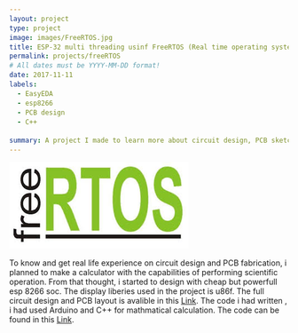 ```yaml
---
layout: project
type: project
image: images/FreeRTOS.jpg
title: ESP-32 multi threading usinf FreeRTOS (Real time operating system)
permalink: projects/freeRTOS
# All dates must be YYYY-MM-DD format!
date: 2017-11-11
labels:
  - EasyEDA
  - esp8266
  - PCB design
  - C++

summary: A project I made to learn more about circuit design, PCB sketching and coding with complex mathmatical model 
---
```


<div class="ui images">
  <img class="ui image" src="../images/FreeRTOS.jpg">
</div>



To know and get real life experience on circuit design and  PCB fabrication, i planned to make a calculator with the capabilities of performing scientific operation. From that thought, i started to design with cheap but powerfull esp 8266 soc. The display liberies used in the project is u86f. The full circuit design and PCB layout is avalible in this [Link](https://easyeda.com/samiulextreem/Device_advance). The code i had written , i had used Arduino and C++ for mathmatical calculation. The code can be found in this [Link](https://github.com/samiulextreem/Device_advance).
